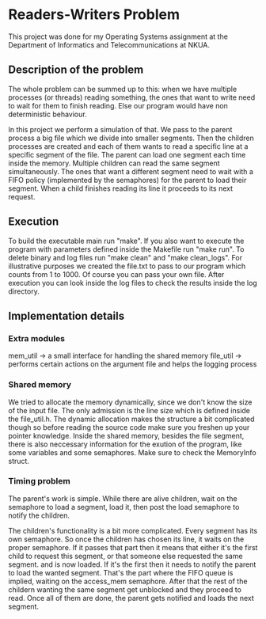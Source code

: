 # Readers-Writers Problem
This project was done for my Operating Systems assignment at
the Department of Informatics and Telecommunications at NKUA.

## Description of the problem
The whole problem can be summed up to this: when we have multiple
processes (or threads) reading something, the ones that want to
write need to wait for them to finish reading. Else our program
would have non deterministic behaviour.

In this project we perform a simulation of that. We pass to the
parent process a big file which we divide into smaller segments.
Then the children processes are created and each of them wants
to read a specific line at a specific segment of the file. The
parent can load one segment each time inside the memory. Multiple
children can read the same segment simultaneously.
The ones that want a different segment need to wait with a FIFO
policy (implemented by the semaphores) for the parent to load
their segment. When a child finishes reading its line it proceeds
to its next request.

## Execution
To build the executable main run "make". If you also want to
execute the program with parameters defined inside the Makefile
run "make run". To delete binary and log files run "make clean"
and "make clean_logs". For illustrative purposes we created
the file.txt to pass to our program which counts from 1 to 1000.
Of course you can pass your own file. After execution you can
look inside the log files to check the results inside the log
directory.

## Implementation details

### Extra modules
mem_util    -> a small interface for handling the shared memory
file_util   -> performs certain actions on the argument file and
               helps the logging process

### Shared memory
We tried to allocate the memory dynamically, since we don't know
the size of the input file. The only admission is the line size
which is defined inside the file_util.h. The dynamic allocation
makes the structure a bit complicated though so before reading
the source code make sure you freshen up your pointer knowledge.
Inside the shared memory, besides the file segment, there is also
neccessary information for the exution of the program, like some
variables and some semaphores. Make sure to check the MemoryInfo
struct.

### Timing problem
The parent's work is simple. While there are alive children, wait
on the semaphore to load a segment, load it, then post the load
semaphore to notify the children.

The children's functionality is a bit more complicated. Every
segment has its own semaphore. So once the children has chosen
its line, it waits on the proper semaphore. If it passes that
part then it means that either it's the first child to request
this segment, or that someone else requested the same segment.
and is now loaded. If it's the first then it needs to notify
the parent to load the wanted segment. That's the part where
the FIFO queue is implied, waiting on the access_mem semaphore.
After that the rest of the childern wanting the same segment get
unblocked and they proceed to read. Once all of them are done,
the parent gets notified and loads the next segment.